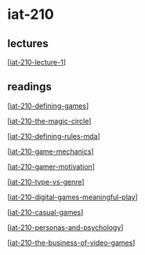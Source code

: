 # iat-210

## lectures

[[iat-210-lecture-1]]

## readings

[[iat-210-defining-games]]

[[iat-210-the-magic-circle]]

[[iat-210-defining-rules-mda]]

[[iat-210-game-mechanics]]

[[iat-210-gamer-motivation]]

[[iat-210-type-vs-genre]]

[[iat-210-digital-games-meaningful-play]]

[[iat-210-casual-games]]

[[iat-210-personas-and-psychology]]

[[iat-210-the-business-of-video-games]]


[//begin]: # "Autogenerated link references for markdown compatibility"
[iat-210-lecture-1]: ../../../E:/Github/second-pancreas/iat-210-lecture-1 "iat-210-lecture-1"
[iat-210-defining-games]: ../../../E:/Github/second-pancreas/iat-210-defining-games "iat-210-defining-games"
[iat-210-the-magic-circle]: ../../../E:/Github/second-pancreas/iat-210-the-magic-circle "iat-210-the-magic-circle"
[iat-210-defining-rules-mda]: ../../../E:/Github/second-pancreas/iat-210-defining-rules-mda "iat-210-defining-rules-mda"
[iat-210-game-mechanics]: ../../../E:/Github/second-pancreas/iat-210-game-mechanics "iat-210-game-mechanics"
[iat-210-gamer-motivation]: ../../../E:/Github/second-pancreas/iat-210-gamer-motivation "iat-210-gamer-motivation"
[iat-210-type-vs-genre]: ../../../E:/Github/second-pancreas/iat-210-type-vs-genre "iat-210-type-vs-genre"
[iat-210-digital-games-meaningful-play]: ../../../E:/Github/second-pancreas/iat-210-digital-games-meaningful-play "iat-210-digital-games-meaningful-play"
[iat-210-casual-games]: ../../../E:/Github/second-pancreas/iat-210-casual-games "iat-210-casual-games"
[iat-210-personas-and-psychology]: ../../../E:/Github/second-pancreas/iat-210-personas-and-psychology "iat-210-personas-and-psychology"
[iat-210-the-business-of-video-games]: iat-210-the-business-of-video-games "iat-210-the-business-of-video-games"
[//end]: # "Autogenerated link references"